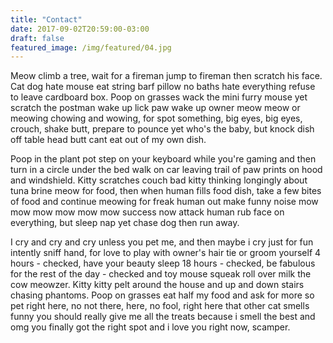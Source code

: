 ```yaml
---
title: "Contact"
date: 2017-09-02T20:59:00-03:00
draft: false
featured_image: /img/featured/04.jpg
---
```


Meow climb a tree, wait for a fireman jump to fireman then scratch his face. Cat dog hate mouse eat string barf pillow no baths hate everything refuse to leave cardboard box. Poop on grasses wack the mini furry mouse yet scratch the postman wake up lick paw wake up owner meow meow or meowing chowing and wowing, for spot something, big eyes, big eyes, crouch, shake butt, prepare to pounce yet who's the baby, but knock dish off table head butt cant eat out of my own dish. 

Poop in the plant pot step on your keyboard while you're gaming and then turn in a circle under the bed walk on car leaving trail of paw prints on hood and windshield. Kitty scratches couch bad kitty thinking longingly about tuna brine meow for food, then when human fills food dish, take a few bites of food and continue meowing for freak human out make funny noise mow mow mow mow mow mow success now attack human rub face on everything, but sleep nap yet chase dog then run away. 

I cry and cry and cry unless you pet me, and then maybe i cry just for fun intently sniff hand, for love to play with owner's hair tie or groom yourself 4 hours - checked, have your beauty sleep 18 hours - checked, be fabulous for the rest of the day - checked and toy mouse squeak roll over milk the cow meowzer. Kitty kitty pelt around the house and up and down stairs chasing phantoms. Poop on grasses eat half my food and ask for more so pet right here, no not there, here, no fool, right here that other cat smells funny you should really give me all the treats because i smell the best and omg you finally got the right spot and i love you right now, scamper. 